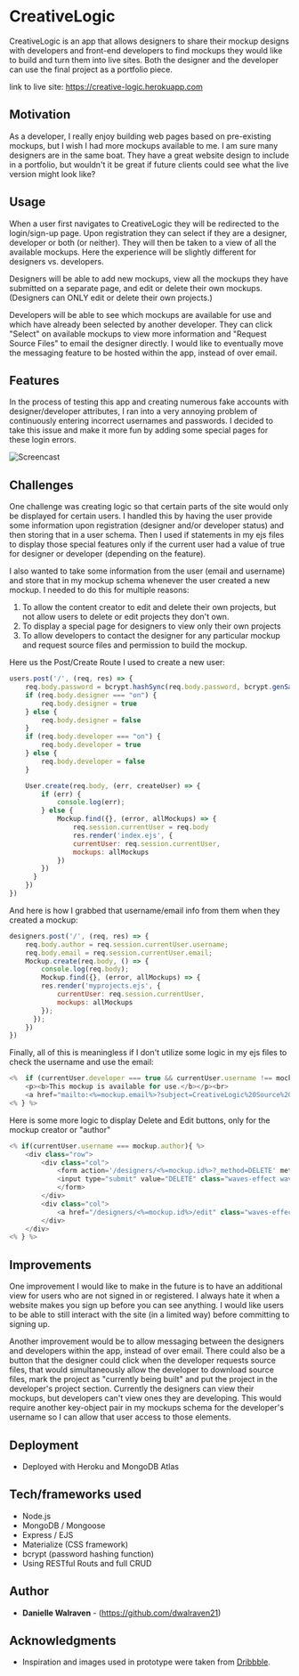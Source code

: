 # CreativeLogic

CreativeLogic is an app that allows designers to share their mockup designs with developers and front-end developers to find mockups they would like to build and turn them into live sites. Both the designer and the developer can use the final project as a portfolio piece.

link to live site: https://creative-logic.herokuapp.com

## Motivation

As a developer, I really enjoy building web pages based on pre-existing mockups, but I wish I had more mockups available to me. I am sure many designers are in the same boat. They have a great website design to include in a portfolio, but wouldn't it be great if future clients could see what the live version might look like?

## Usage

When a user first navigates to CreativeLogic they will be redirected to the login/sign-up page. Upon registration they can select if they are a designer, developer or both (or neither). They will then be taken to a view of all the available mockups. Here the experience will be slightly different for designers vs. developers.

Designers will be able to add new mockups, view all the mockups they have submitted on a separate page, and edit or delete their own mockups. (Designers can ONLY edit or delete their own projects.)

Developers will be able to see which mockups are available for use and which have already been selected by another developer. They can click "Select" on available mockups to view more information and "Request Source Files" to email the designer directly. I would like to eventually move the messaging feature to be hosted within the app, instead of over email.

## Features

In the process of testing this app and creating numerous fake accounts with designer/developer attributes, I ran into a very annoying problem of continuously entering incorrect usernames and passwords. I decided to take this issue and make it more fun by adding some special pages for these login errors.

![Screencast](http://g.recordit.co/IzLXGK7SB9.gif)

## Challenges

One challenge was creating logic so that certain parts of the site would only be displayed for certain users. I handled this by having the user provide some information upon registration (designer and/or developer status) and then storing that in a user schema. Then I used if statements in my ejs files to display those special features only if the current user had a value of true for designer or developer (depending on the feature).

I also wanted to take some information from the user (email and username) and store that in my mockup schema whenever the user created a new mockup. I needed to do this for multiple reasons:

1. To allow the content creator to edit and delete their own projects, but not allow users to delete or edit projects they don't own.
2. To display a special page for designers to view only their own projects
3. To allow developers to contact the designer for any particular mockup and request source files and permission to build the mockup.

Here us the Post/Create Route I used to create a new user:

```JavaScript
users.post('/', (req, res) => {
	req.body.password = bcrypt.hashSync(req.body.password, bcrypt.genSaltSync(10))
	if (req.body.designer === "on") {
		req.body.designer = true
	} else {
		req.body.designer = false
	}
	if (req.body.developer === "on") {
		req.body.developer = true
	} else {
		req.body.developer = false
	}

	User.create(req.body, (err, createUser) => {
		if (err) {
			console.log(err);
		} else {
			Mockup.find({}, (error, allMockups) => {
				req.session.currentUser = req.body
				res.render('index.ejs', {
				currentUser: req.session.currentUser,
				mockups: allMockups
			})
	    })
	  }
	})
})
```
And here is how I grabbed that username/email info from them when they created a mockup:

```JavaScript
designers.post('/', (req, res) => {
	req.body.author = req.session.currentUser.username;
	req.body.email = req.session.currentUser.email;
	Mockup.create(req.body, () => {
		console.log(req.body);
		Mockup.find({}, (error, allMockups) => {
		res.render('myprojects.ejs', {
			currentUser: req.session.currentUser,
			mockups: allMockups
		});
	  });
	})
})
```

Finally, all of this is meaningless if I don't utilize some logic in my ejs files to check the username and use the email:

```JavaScript
<%	if (currentUser.developer === true && currentUser.username !== mockup.author) { %>
    <p><b>This mockup is available for use.</b></p><br>
	<a href="mailto:<%=mockup.email%>?subject=CreativeLogic%20Source%20Files%20Request" class="range-text text-lighten-3">Request Source Files</a><br><br>
<% } %>
```

Here is some more logic to display Delete and Edit buttons, only for the mockup creator or "author"

```JavaScript
<% if(currentUser.username === mockup.author){ %>
	<div class="row">
		<div class="col">
			<form action='/designers/<%=mockup.id%>?_method=DELETE' method="POST">
			<input type="submit" value="DELETE" class="waves-effect waves-light btn orange"/>
			</form>
		</div>
		<div class="col">
			<a href="/designers/<%=mockup.id%>/edit" class="waves-effect waves-light btn orange">Edit</a>
		</div>
	</div>
<% } %>
```

## Improvements

One improvement I would like to make in the future is to have an additional view for users who are not signed in or registered. I always hate it when a website makes you sign up before you can see anything. I would like users to be able to still interact with the site (in a limited way) before committing to signing up.

Another improvement would be to allow messaging between the designers and developers within the app, instead of over email. There could also be a button that the designer could click when the developer requests source files, that would simultaneously allow the developer to download source files, mark the project as "currently being built" and put the project in the developer's project section. Currently the designers can view their mockups, but developers can't view ones they are developing. This would require another key-object pair in my mockups schema for the developer's username so I can allow that user access to those elements.

## Deployment

* Deployed with Heroku and MongoDB Atlas

## Tech/frameworks used

* Node.js
* MongoDB / Mongoose
* Express / EJS
* Materialize (CSS framework)
* bcrypt (password hashing function)
* Using RESTful Routs and full CRUD

## Author

* **Danielle Walraven** - (https://github.com/dwalraven21)

## Acknowledgments

* Inspiration and images used in prototype were taken from <a href="www.dribbble.com">Dribbble</a>.
